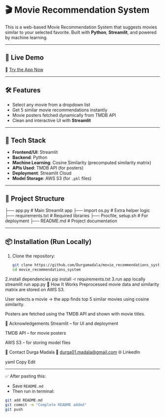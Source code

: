 # 🎬 Movie Recommendation System

This is a web-based Movie Recommendation System that suggests movies similar to your selected favorite. Built with **Python**, **Streamlit**, and powered by machine learning.

---

## 🚀 Live Demo

🔗 [Try the App Now](https://durgamadala-movie-recommendations-system.streamlit.app)

---

## 🛠 Features

- Select any movie from a dropdown list
- Get 5 similar movie recommendations instantly
- Movie posters fetched dynamically from TMDB API
- Clean and interactive UI with **Streamlit**

---

## 📂 Tech Stack

- **Frontend/UI**: Streamlit
- **Backend**: Python
- **Machine Learning**: Cosine Similarity (precomputed similarity matrix)
- **APIs Used**: TMDB API (for posters)
- **Deployment**: Streamlit Cloud
- **Model Storage**: AWS S3 (for `.pkl` files)

---

## 📁 Project Structure
├── app.py # Main Streamlit app
├── import os.py # Extra helper logic
├── requirements.txt # Required libraries
├── Procfile, setup.sh # For deployment
├── README.md # Project documentation


---

## 📦 Installation (Run Locally)

1. Clone the repository:
   ```bash
   git clone https://github.com/Durgamadala/movie_recommendations_system.git
   cd movie_recommendations_system
2.install dependencies
  pip install -r requirements.txt
3.run app locally
  streamlit run app.py
🧠 How It Works
Preprocessed movie data and similarity matrix are stored on AWS S3.

User selects a movie → the app finds top 5 similar movies using cosine similarity.

Posters are fetched using the TMDB API and shown with movie titles.

🙌 Acknowledgements
Streamlit – for UI and deployment

TMDB API – for movie posters

AWS S3 – for storing model files

📧 Contact
Durga Madala
📧 durga01.madala@gmail.com
🌐 LinkedIn

yaml
Copy
Edit

---

✅ After pasting this:
- Save `README.md`
- Then run in terminal:

```bash
git add README.md
git commit -m "Complete README added"
git push




